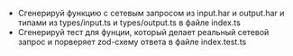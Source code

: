 - Сгенерируй функцию с сетевым запросом из input.har и output.har и типами из types/input.ts и types/output.ts в файле index.ts
- Сгенерируй тест для фунции, который делает реальный сетевой запрос и порверяет zod-схему ответа в файле index.test.ts